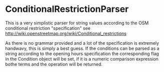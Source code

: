# ConditionalRestrictionParser

This is a very simplistic parser for string values according to the OSM conditional restriction "specification" see http://wiki.openstreetmap.org/wiki/Conditional_restrictions

As there is no grammar provided and a lot of the specification is extremely handwavy, this is simply a best guess. If the conditions can be parsed as a string according to the opening hours specification the corresponding flag in the Condition object will be set, if it is a numeric comparison expression bothe terms and the operation will be returned. 

